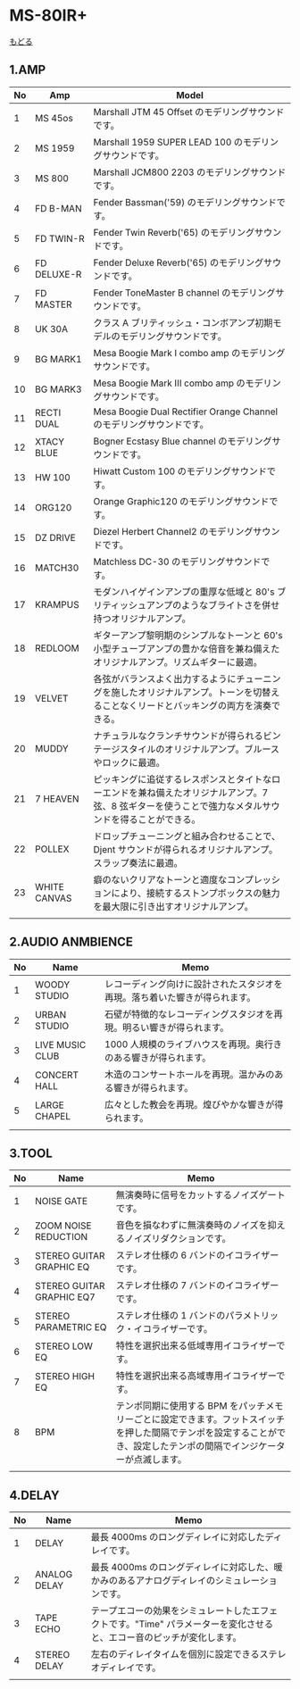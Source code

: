 # MS-80IR+
[もどる](./README.md)
  
## 1.AMP
|No|Amp|Model|
|--|--|--|
|1|MS 45os|Marshall JTM 45 Offset のモデリングサウンドです。|
|2|MS 1959|Marshall 1959 SUPER LEAD 100 のモデリングサウンドです。|
|3|MS 800|Marshall JCM800 2203 のモデリングサウンドです。|
|4|FD B-MAN|Fender Bassman('59) のモデリングサウンドです。|
|5|FD TWIN-R|Fender Twin Reverb('65) のモデリングサウンドです。|
|6|FD DELUXE-R|Fender Deluxe Reverb('65) のモデリングサウンドです。|
|7|FD MASTER|Fender ToneMaster B channel のモデリングサウンドです。|
|8|UK 30A|クラス A ブリティッシュ・コンボアンプ初期モデルのモデリングサウンドです。|
|9|BG MARK1|Mesa Boogie Mark I combo amp のモデリングサウンドです。|
|10|BG MARK3|Mesa Boogie Mark III combo amp のモデリングサウンドです。|
|11|RECTI DUAL|Mesa Boogie Dual Rectifier Orange Channel のモデリングサウンドです。|
|12|XTACY BLUE|Bogner Ecstasy Blue channel のモデリングサウンドです。|
|13|HW 100|Hiwatt Custom 100 のモデリングサウンドです。|
|14|ORG120|Orange Graphic120 のモデリングサウンドです。|
|15|DZ DRIVE|Diezel Herbert Channel2 のモデリングサウンドです。|
|16|MATCH30|Matchless DC-30 のモデリングサウンドです。|
|17|KRAMPUS|モダンハイゲインアンプの重厚な低域と 80's ブリティッシュアンプのようなブライトさを併せ持つオリジナルアンプ。|
|18|REDLOOM|ギターアンプ黎明期のシンプルなトーンと 60's 小型チューブアンプの豊かな倍音を兼ね備えたオリジナルアンプ。リズムギターに最適。|
|19|VELVET|各弦がバランスよく出力するようにチューニングを施したオリジナルアンプ。トーンを切替えることなくリードとバッキングの両方を演奏できる。|
|20|MUDDY|ナチュラルなクランチサウンドが得られるビンテージスタイルのオリジナルアンプ。ブルースやロックに最適。|
|21|7 HEAVEN|ピッキングに追従するレスポンスとタイトなローエンドを兼ね備えたオリジナルアンプ。7 弦、8 弦ギターを使うことで強力なメタルサウンドを得ることができる。|
|22|POLLEX|ドロップチューニングと組み合わせることで、Djent サウンドが得られるオリジナルアンプ。スラップ奏法に最適。|
|23|WHITE CANVAS|癖のないクリアなトーンと適度なコンプレッションにより、接続するストンプボックスの魅力を最大限に引き出すオリジナルアンプ。|
||||
  
## 2.AUDIO ANMBIENCE
|No|Name|Memo|
|--|--|--|
|1|WOODY STUDIO|レコーディング向けに設計されたスタジオを再現。落ち着いた響きが得られます。|
|2|URBAN STUDIO|石壁が特徴的なレコーディングスタジオを再現。明るい響きが得られます。|
|3|LIVE MUSIC CLUB|1000 人規模のライブハウスを再現。奥行きのある響きが得られます。|
|4|CONCERT HALL|木造のコンサートホールを再現。温かみのある響きが得られます。|
|5|LARGE CHAPEL|広々とした教会を再現。煌びやかな響きが得られます。|
||||
  
## 3.TOOL
|No|Name|Memo|
|--|--|--|
|1|NOISE GATE|無演奏時に信号をカットするノイズゲートです。|
|2|ZOOM NOISE REDUCTION|音色を損なわずに無演奏時のノイズを抑えるノイズリダクションです。|
|3|STEREO GUITAR GRAPHIC EQ|ステレオ仕様の 6 バンドのイコライザーです。|
|4|STEREO GUITAR GRAPHIC EQ7|ステレオ仕様の 7 バンドのイコライザーです。|
|5|STEREO PARAMETRIC EQ|ステレオ仕様の 1 バンドのパラメトリック・イコライザーです。|
|6|STEREO LOW EQ|特性を選択出来る低域専用イコライザーです。|
|7|STEREO HIGH EQ|特性を選択出来る高域専用イコライザーです。|
|8|BPM|テンポ同期に使用する BPM をパッチメモリーごとに設定できます。フットスイッチを押した間隔でテンポを設定することができ、設定したテンポの間隔でインジケーターが点滅します。|
||||
  
## 4.DELAY
|No|Name|Memo|
|--|--|--|
|1|DELAY|最長 4000ms のロングディレイに対応したディレイです。|
|2|ANALOG DELAY|最長 4000ms のロングディレイに対応した、暖かみのあるアナログディレイのシミュレーションです。|
|3|TAPE ECHO|テープエコーの効果をシミュレートしたエフェクトです。"Time" パラメーターを変化させると、エコー音のピッチが変化します。|
|4|STEREO DELAY|左右のディレイタイムを個別に設定できるステレオディレイです。|
||||
  



